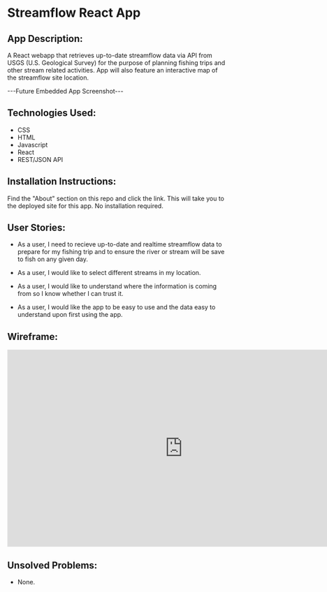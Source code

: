 # Streamflow React App

## App Description:

A React webapp that retrieves up-to-date streamflow data via API from USGS (U.S. Geological Survey) for the purpose of planning fishing trips and other stream related activities. App will also feature an interactive map of the streamflow site location.

---Future Embedded App Screenshot---

## Technologies Used:

- CSS
- HTML
- Javascript
- React
- REST/JSON API

## Installation Instructions:

Find the "About" section on this repo and click the link. This will take you to the deployed site for this app. No installation required.

## User Stories:

- As a user, I need to recieve up-to-date and realtime streamflow data to prepare for my fishing trip and to ensure the river or stream will be save to fish on any given day.

- As a user, I would like to select different streams in my location.

- As a user, I would like to understand where the information is coming from so I know whether I can trust it.

- As a user, I would like the app to be easy to use and the data easy to understand upon first using the app.

## Wireframe:

<iframe style="border: 1px solid rgba(0, 0, 0, 0.1);" width="800" height="450" src="https://www.figma.com/embed?embed_host=share&url=https%3A%2F%2Fwww.figma.com%2Ffile%2FzUfDoRcZGWN8oO0jZrr2dZ%2FUntitled%3Fnode-id%3D0%253A1" allowfullscreen></iframe>

## Unsolved Problems:

- None.
